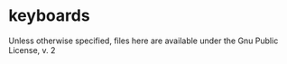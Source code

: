# keyboards

Unless otherwise specified, files here are available under the Gnu Public License, v. 2
